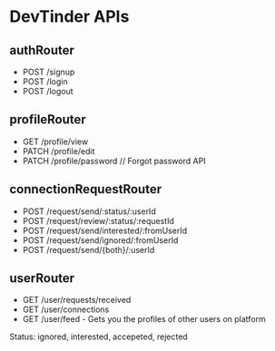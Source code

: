 # DevTinder APIs

## authRouter

- POST /signup
- POST /login
- POST /logout

## profileRouter

- GET /profile/view
- PATCH /profile/edit
- PATCH /profile/password // Forgot password API

## connectionRequestRouter

- POST /request/send/:status/:userId
- POST /request/review/:status/:requestId
- POST /request/send/interested/:fromUserId
- POST /request/send/ignored/:fromUserId
- POST /request/send/{both}/:userId

## userRouter

- GET /user/requests/received
- GET /user/connections
- GET /user/feed - Gets you the profiles of other users on platform

Status: ignored, interested, accepeted, rejected
